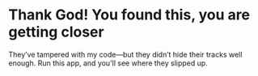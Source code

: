 # Thank God! You found this, you are getting closer

They’ve tampered with my code—but they didn’t hide their tracks well enough. Run this app, and you'll see where they slipped up.
